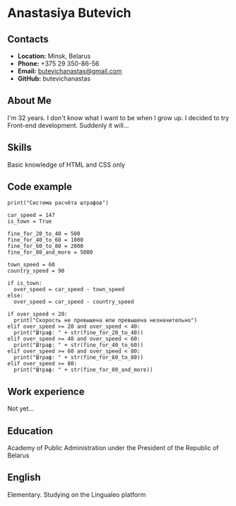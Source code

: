 # Anastasiya Butevich
## Contacts
* **Location:** Minsk, Belarus
* **Phone:** +375 29 350-86-56
* **Email:** butevichanastas@gmail.com
* **GitHub:** butevichanastas
## About Me
I'm 32 years. I don't know what I want to be when I grow up.
I decided to try Front-end development. Suddenly it will...
## Skills
Basic knowledge of HTML and CSS only
## Code example
```
print("Система расчёта штрафов")

car_speed = 147
is_town = True

fine_for_20_to_40 = 500
fine_for_40_to_60 = 1000
fine_for_60_to_80 = 2000
fine_for_80_and_more = 5000

town_speed = 60
country_speed = 90

if is_town:
  over_speed = car_speed - town_speed
else:
  over_speed = car_speed - country_speed

if over_speed < 20:
  print("Скорость не превышена или превышена незначительно")
elif over_speed >= 20 and over_speed < 40:
  print("Штраф: " + str(fine_for_20_to_40))
elif over_speed >= 40 and over_speed < 60:
  print("Штраф: " + str(fine_for_40_to_60))
elif over_speed >= 60 and over_speed < 80:
  print("Штраф: " + str(fine_for_60_to_80))
elif over_speed >= 80:
  print("Штраф: " + str(fine_for_80_and_more))
```
## Work experience
Not yet...
## Education
Academy of Public Administration under the President of the Republic of Belarus
## English
Elementary. Studying on the Lingualeo platform
